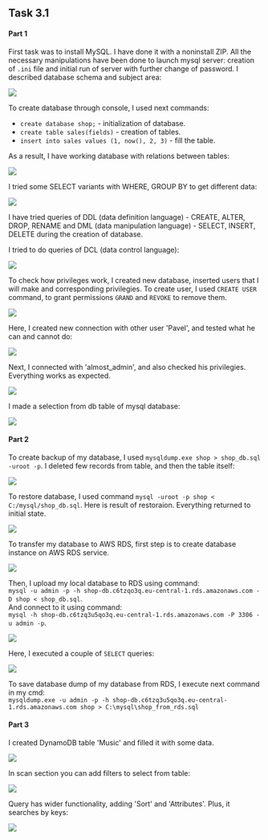 ## Task 3.1


#### Part 1

First task was to install MySQL. I have done it with a noninstall ZIP.
All the necessary manipulations have been done to launch mysql server:
creation of `.ini` file and initial run of server with further change of password.
I described database schema and subject area:

<p><img src="./screenshots/baza.png"></p>

To create database through console, I used next commands:

* `create database shop;` - initialization of database.
* `create table sales(fields)` - creation of tables.
* `insert into sales values (1, now(), 2, 3)` - fill the table.

As a result, I have working database with relations between tables:

<p><img src="./screenshots/baza_v_mysql.png"></p>

I tried some SELECT variants with WHERE, GROUP BY to get different data:

<p><img src="./screenshots/select.png"></p>

I have tried queries of DDL (data definition language) - CREATE, ALTER, DROP, RENAME and
DML (data manipulation language) - SELECT, INSERT, DELETE during the creation of database.

I tried to do queries of DCL (data control language):

<p><img src="./screenshots/queries.png"></p>

To check how privileges work, I created new database, inserted users that I will make and corresponding privilegies.
To create user, I used `CREATE USER` command, to grant permissions `GRAND` and `REVOKE` to remove them. 

<p><img src="./screenshots/prev1.png"></p>

Here, I created new connection with other user 'Pavel', and tested what he can and cannot do:

<p><img src="./screenshots/prev3.png"></p>

Next, I connected with 'almost_admin', and also checked his privilegies.
Everything works as expected.

<p><img src="./screenshots/prev4.png"></p>

I made a selection from db table of mysql database:

<p><img src="./screenshots/from_mysql.db.png"></p>

#### Part 2

To create backup of my database, I used `mysqldump.exe shop > shop_db.sql -uroot -p`.
I deleted few records from table, and then the table itself:

<p><img src="./screenshots/backup1.png"></p>

To restore database, I used command `mysql -uroot -p shop < C:/mysql/shop_db.sql`.
Here is result of restoraion. Everything returned to initial state.

<p><img src="./screenshots/backup2.png"></p>

To transfer my database to AWS RDS, first step is to create database instance on AWS RDS service. 

<p><img src="./screenshots/rds1.png"></p>

<p>Then, I upload my local database to RDS using command:<br>
<code>mysql -u admin -p -h shop-db.c6tzqo3q.eu-central-1.rds.amazonaws.com -D shop < shop_db.sql</code>.<br>
And connect to it using command:<br>
<code>mysql -h shop-db.c6tzq3u5qo3q.eu-central-1.rds.amazonaws.com -P 3306 -u admin -p</code>.
</p>

<p><img src="./screenshots/rds2.png"></p>

Here, I executed a couple of `SELECT` queries:

<p><img src="./screenshots/rds3.png"></p>

<p>To save database dump of my database from RDS, I execute next command in my cmd:<br>
<code>mysqldump.exe -u admin -p -h shop-db.c6tzq3u5qo3q.eu-central-1.rds.amazonaws.com shop > C:\mysql\shop_from_rds.sql</code> 
</p>

#### Part 3

I created DynamoDB table 'Music' and filled it with some data.

<p><img src="./screenshots/dynamoDB1.png"></p>

In scan section you can add filters to select from table:

<p><img src="./screenshots/dynamoDB2.png"></p>

Query has wider functionality, adding 'Sort' and 'Attributes'. 
Plus, it searches by keys:

<p><img src="./screenshots/dynamoDB3.png"></p>